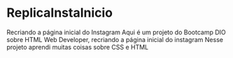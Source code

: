 # ReplicaInstaInicio
Recriando a página inicial do Instagram
Aqui é um projeto do Bootcamp DIO sobre HTML Web Developer, recriando a página inicial do instagram
Nesse projeto aprendi muitas coisas sobre CSS e HTML
